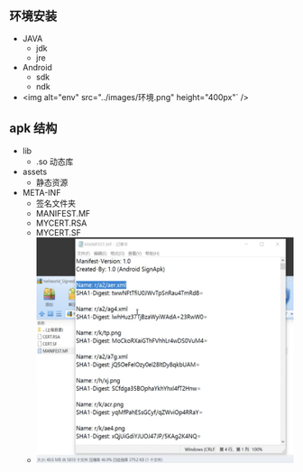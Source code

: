 ## 环境安装
- JAVA 
  - jdk
  - jre
- Android
  - sdk
  - ndk
- <img alt="env" src="../images/环境.png" height="400px"` />

## apk 结构
- lib
  - .so 动态库
- assets
  - 静态资源
- META-INF
  - 签名文件夹
  - MANIFEST.MF
  - MYCERT.RSA
  - MYCERT.SF
  - <img alt="sign" src="../images/sign.png" height="400px" />